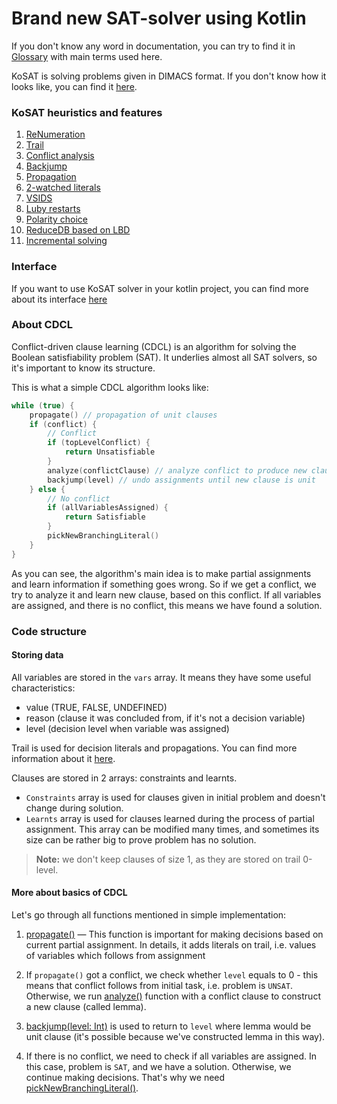 # Brand new SAT-solver using Kotlin

If you don't know any word in documentation, you can try to
find it in [Glossary](definitions.md) with main terms used here.

KoSAT is solving problems given in DIMACS format. If you don't know
how it looks like, you can find it [here](dimacs.md).

### KoSAT heuristics and features

1. [ReNumeration](numeration.md)
2. [Trail](trail.md)
3. [Conflict analysis](analyze.md)
4. [Backjump](backjump.md)
5. [Propagation](propagation.md)
6. [2-watched literals](watched%20literals.md)
7. [VSIDS](branching.md)
8. [Luby restarts](restarts.md)
9. [Polarity choice](polarity%20choice.md)
10. [ReduceDB based on LBD](reduceDB.md)
11. [Incremental solving](incremental.md)

### Interface
If you want to use KoSAT solver in your kotlin project, you can
find more about its interface [here](interface.md)

### About CDCL
Conflict-driven clause learning (CDCL) is an algorithm for 
solving the Boolean satisfiability problem (SAT). It underlies
almost all SAT solvers, so it's important to know its structure.

This is what a simple CDCL algorithm looks like:

```kotlin
while (true) {  
    propagate() // propagation of unit clauses
    if (conflict) {
        // Conflict
        if (topLevelConflict) {
            return Unsatisfiable
        }
        analyze(conflictClause) // analyze conflict to produce new clause
        backjump(level) // undo assignments until new clause is unit
    } else {
        // No conflict
        if (allVariablesAssigned) {
            return Satisfiable
        }
        pickNewBranchingLiteral()
    }
}

```
As you can see, the algorithm's main idea is to make partial
assignments and learn information if something goes wrong.
So if we get a conflict, we try to analyze it and learn new 
clause, based on this conflict. If all variables are assigned,
and there is no conflict, this means we have found a solution.

### Code structure

#### Storing data

All variables are stored in the `vars` array. It means they have
some useful characteristics:
- value (TRUE, FALSE, UNDEFINED)
- reason (clause it was concluded from, if it's not a decision variable)
- level (decision level when variable was assigned)

Trail is used for decision literals and propagations. You can find
more information about it [here](trail.md).

Clauses are stored in 2 arrays: constraints and learnts.
- `Constraints` array is used for clauses given in initial problem and doesn't
change during solution.
- `Learnts` array is used for clauses learned during the process
of partial assignment. This array can be modified many times, and
sometimes its size can be rather big to prove problem has no solution.

> **Note:** we don't keep clauses of size 1, as they are stored on trail 0-level.

#### More about basics of CDCL

Let's go through all functions mentioned in simple implementation:

1. [propagate()](propagation.md) — This function is important for
   making decisions based on current partial assignment. In details,
   it adds literals on trail, i.e. values of variables which follows
   from assignment
2. If `propagate()` got a conflict, we check whether `level` equals to 0 - 
   this means that conflict follows from initial task, i.e. problem is `UNSAT`.
   Otherwise, we run [analyze()](analyze.md) function with a 
   conflict clause to construct a new clause (called lemma). 
   
3. [backjump(level: Int)](backjump.md) is used to return to `level` where lemma
   would be unit clause (it's possible because we've constructed lemma
   in this way).
4. 
   If there is no conflict, we need to check if all variables are assigned.
   In this case, problem is `SAT`, and we have a solution. Otherwise, 
   we continue making decisions. That's why we need 
   [pickNewBranchingLiteral()](branching.md).

